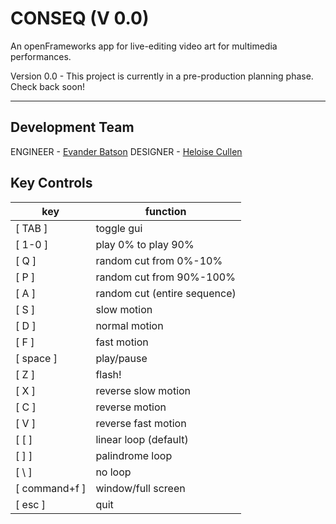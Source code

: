 # CONSEQ (V 0.0)
An openFrameworks app for live-editing video art for multimedia performances.

Version 0.0 - This project is currently in a pre-production planning phase. Check back soon!

 -----------
## Development Team

ENGINEER - [Evander Batson](http://evanderbatson.com) 
DESIGNER - [Heloise Cullen](http://heloisecullen.org)

## Key Controls

key | function
------------ | -------------
[ TAB ] | toggle gui
[ 1-0 ] | play 0% to play 90%
[ Q ] | random cut from 0%-10%
[ P ] | random cut from 90%-100%
[ A ] | random cut (entire sequence)
[ S ] | slow motion
[ D ] | normal motion
[ F ] | fast motion
[ space ] | play/pause
[ Z ] | flash!
[ X ] | reverse slow motion
[ C ] | reverse motion
[ V ] | reverse fast motion
[ [ ] | linear loop (default)
[ ] ] | palindrome loop
[ \ ] | no loop
[ command+f ] | window/full screen
[ esc ] | quit 

